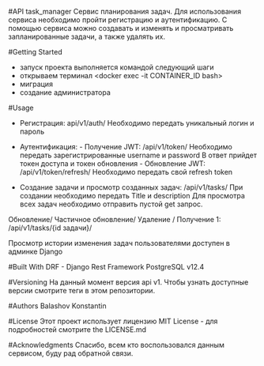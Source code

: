 #API task_manager
Сервис планирования задач.
Для использования сервиса необходимо пройти регистрацию и аутентификацию.
С помощью сервиса можно создавать и изменять и просматривать 
запланированные задачи, а также удалять их.

#Getting Started
- запуск проекта выполняется командой <docker-compose up>
следующий шаги
 - открываем терминал <docker exec -it CONTAINER_ID bash>
 - миграция <python manage.py migrate>
 - создание администратора <python manage.py createsuperuser>
 
#Usage
- Регистрация: api/v1/auth/
Необходимо передать уникальный логин и пароль

- Аутентификация: 
      - Получение JWT: /api/v1/token/ 
          Необходимо передать зарегистрированные username и password
          В ответ прийдет токен доступа и токен обновления
      - Обновление JWT: /api/v1/token/refresh/
          Необходимо передать свой refresh token

- Создание задачи и просмотр созданных задач: /api/v1/tasks/
    При создании необходимо передать Title и  description
    Для просмотра всех задач необходимо отправить пустой get запрос.
    
Обновление/ Частичное обновление/ Удаление / Получение 1: /api/v1/tasks/{id задачи}/


Просмотр истории изменения задач пользователями доступен в админке Django


#Built With
DRF - Django Rest Framework
PostgreSQL v12.4

#Versioning
На данный момент версия api v1. Чтобы узнать доступные версии смотрите теги в этом репозитории.

#Authors
Balashov Konstantin

#License
Этот проект использует лицензию MIT License - для подробностей смотрите  the LICENSE.md 

#Acknowledgments
Спасибо, всем кто воспользовался данным сервисом, буду рад обратной связи.
